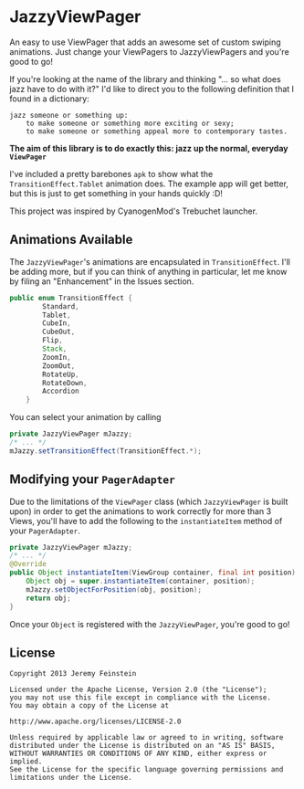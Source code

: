 JazzyViewPager
==============

An easy to use ViewPager that adds an awesome set of custom swiping animations. 
Just change your ViewPagers to JazzyViewPagers and you're good to go!

If you're looking at the name of the library and thinking "... so what does jazz have to do with it?"
I'd like to direct you to the following definition that I found in a dictionary:

```
jazz someone or something up:
	to make someone or something more exciting or sexy;
	to make someone or something appeal more to contemporary tastes.
```

**The aim of this library is to do exactly this: jazz up the normal, everyday `ViewPager`**
	
I've included a pretty barebones `apk` to show what the `TransitionEffect.Tablet` animation does. 
The example app will get better, but this is just to get something in your hands quickly :D!

This project was inspired by CyanogenMod's Trebuchet launcher.

Animations Available
-------
The `JazzyViewPager`'s animations are encapsulated in `TransitionEffect`. I'll be adding more, but if you can think of anything 
in particular, let me know by filing an "Enhancement" in the Issues section.
```java
public enum TransitionEffect {
    	Standard,
		Tablet,
		CubeIn,
		CubeOut,
		Flip,
		Stack,
		ZoomIn,
		ZoomOut,
		RotateUp,
		RotateDown,
		Accordion
	}
```
You can select your animation by calling
```java
private JazzyViewPager mJazzy;
/* ... */
mJazzy.setTransitionEffect(TransitionEffect.*);
```


Modifying your `PagerAdapter`
-------
Due to the limitations of the `ViewPager` class (which `JazzyViewPager` is built upon) in order to get the animations to work correctly 
for more than 3 Views, you'll have to add the following to the `instantiateItem` method of your `PagerAdapter`.
```java
private JazzyViewPager mJazzy;
/* ... */
@Override
public Object instantiateItem(ViewGroup container, final int position) {
    Object obj = super.instantiateItem(container, position);
	mJazzy.setObjectForPosition(obj, position);
	return obj;
}
```
Once your `Object` is registered with the `JazzyViewPager`, you're good to go!

License
-------

    Copyright 2013 Jeremy Feinstein
    
    Licensed under the Apache License, Version 2.0 (the "License");
    you may not use this file except in compliance with the License.
    You may obtain a copy of the License at
    
    http://www.apache.org/licenses/LICENSE-2.0
    
    Unless required by applicable law or agreed to in writing, software
    distributed under the License is distributed on an "AS IS" BASIS,
    WITHOUT WARRANTIES OR CONDITIONS OF ANY KIND, either express or implied.
    See the License for the specific language governing permissions and
    limitations under the License.
